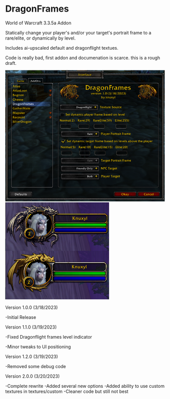 # DragonFrames
World of Warcraft 3.3.5a Addon

Statically change your player's and/or your target's portrait frame to a rare/elite, or dynamically by level.

Includes ai-upscaled default and dragonflight textues.

Code is really bad, first addon and documenation is scarce. this is a rough draft. 

![Options](options.png?raw=true)
![Frames](example.png?raw=true)

Version 1.0.0 (3/18/2023)

-Initial Release


Version 1.1.0 (3/19/2023)

-Fixed Dragonflight frames level indicator

-Minor tweaks to UI positioning


Version 1.2.0 (3/19/2023)

-Removed some debug code


Version 2.0.0 (3/20/2023)

-Complete rewrite
-Added several new options
-Added ability to use custom textures in textures/custom
-Cleaner code but still not best
